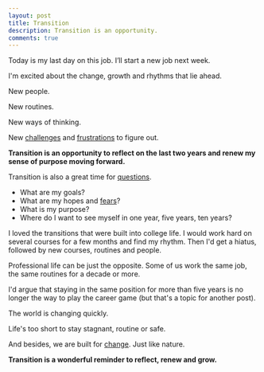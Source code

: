 ```yaml
---
layout: post
title: Transition
description: Transition is an opportunity.
comments: true
---
```

Today is my last day on this job.  I’ll start a new job next week.

I'm excited about the change, growth and rhythms that lie ahead.

New people.

New routines.

New ways of thinking.

New [challenges](/people-who-challenge-us) and [frustrations](/frustration) to figure out.

**Transition is an opportunity to reflect on the last two years and renew my sense of purpose moving forward.**

Transition is also a great time for [questions](/question-yourself).

  - What are my goals?
  - What are my hopes and [fears](/public-speaking-and-living-with-fear)?
  - What is my purpose?
  - Where do I want to see myself in one year, five years, ten years?

I loved the transitions that were built into college life.  I would work hard on several courses for a few months and find my rhythm. Then I'd get a hiatus, followed by new courses, routines and people.

Professional life can be just the opposite.  Some of us work the same job, the same routines for a decade or more.

I'd argue that staying in the same position for more than five years is no longer the way to play the career game (but that's a topic for another post).

The world is changing quickly.

Life's too short to stay stagnant, routine or safe.  

And besides, we are built for [change](/change). Just like nature.

**Transition is a wonderful reminder to reflect, renew and grow.**
